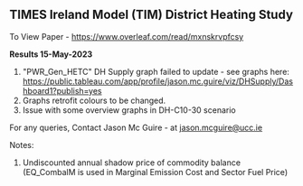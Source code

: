 ## TIMES Ireland Model (TIM) District Heating Study

To View Paper - https://www.overleaf.com/read/mxnskrvpfcsy 

**Results 15-May-2023**

1. "PWR_Gen_HETC" DH Supply graph failed to update - see graphs here: https://public.tableau.com/app/profile/jason.mc.guire/viz/DHSupply/Dashboard1?publish=yes 
2. Graphs retrofit colours to be changed. 
3. Issue with some overview graphs in DH-C10-30 scenario



For any queries, Contact Jason Mc Guire - at jason.mcguire@ucc.ie

Notes:
1. Undiscounted annual shadow price of commodity balance (EQ_CombalM is used in Marginal Emission Cost and Sector Fuel Price) 








